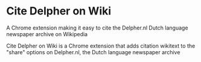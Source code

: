 # Cite Delpher on Wiki
A Chrome extension making it easy to cite the Delpher.nl Dutch language newspaper archive on Wikipedia

Cite Delpher on Wiki is a Chrome extension that adds citation wikitext to the "share" options on Delpher.nl, the Dutch language newspaper archive